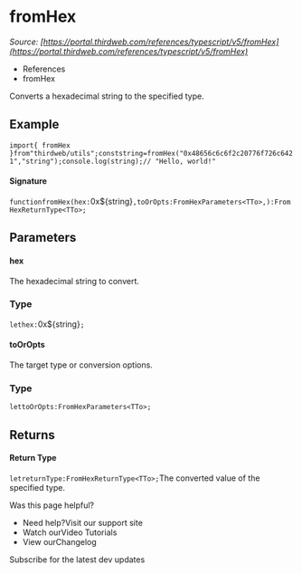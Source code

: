 # fromHex

*Source: [https://portal.thirdweb.com/references/typescript/v5/fromHex](https://portal.thirdweb.com/references/typescript/v5/fromHex)*

* References
* fromHex

Converts a hexadecimal string to the specified type.

## Example

`import{ fromHex }from"thirdweb/utils";conststring=fromHex("0x48656c6c6f2c20776f726c6421","string");console.log(string);// "Hello, world!"`
#### Signature

`functionfromHex(hex:`0x${string}`,toOrOpts:FromHexParameters<TTo>,):FromHexReturnType<TTo>;`
## Parameters

#### hex

The hexadecimal string to convert.

### Type

`lethex:`0x${string}`;`
#### toOrOpts

The target type or conversion options.

### Type

`lettoOrOpts:FromHexParameters<TTo>;`
## Returns

#### Return Type

`letreturnType:FromHexReturnType<TTo>;`The converted value of the specified type.

Was this page helpful?

* Need help?Visit our support site
* Watch ourVideo Tutorials
* View ourChangelog

Subscribe for the latest dev updates

